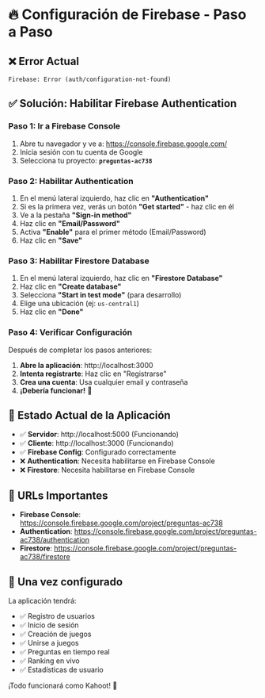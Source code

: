# 🔥 Configuración de Firebase - Paso a Paso

## ❌ Error Actual
```
Firebase: Error (auth/configuration-not-found)
```

## ✅ Solución: Habilitar Firebase Authentication

### **Paso 1: Ir a Firebase Console**
1. Abre tu navegador y ve a: https://console.firebase.google.com/
2. Inicia sesión con tu cuenta de Google
3. Selecciona tu proyecto: **`preguntas-ac738`**

### **Paso 2: Habilitar Authentication**
1. En el menú lateral izquierdo, haz clic en **"Authentication"**
2. Si es la primera vez, verás un botón **"Get started"** - haz clic en él
3. Ve a la pestaña **"Sign-in method"**
4. Haz clic en **"Email/Password"**
5. Activa **"Enable"** para el primer método (Email/Password)
6. Haz clic en **"Save"**

### **Paso 3: Habilitar Firestore Database**
1. En el menú lateral izquierdo, haz clic en **"Firestore Database"**
2. Haz clic en **"Create database"**
3. Selecciona **"Start in test mode"** (para desarrollo)
4. Elige una ubicación (ej: `us-central1`)
5. Haz clic en **"Done"**

### **Paso 4: Verificar Configuración**
Después de completar los pasos anteriores:

1. **Abre la aplicación**: http://localhost:3000
2. **Intenta registrarte**: Haz clic en "Registrarse"
3. **Crea una cuenta**: Usa cualquier email y contraseña
4. **¡Debería funcionar!** 🎉

## 🔧 Estado Actual de la Aplicación

- ✅ **Servidor**: http://localhost:5000 (Funcionando)
- ✅ **Cliente**: http://localhost:3000 (Funcionando)
- ✅ **Firebase Config**: Configurado correctamente
- ❌ **Authentication**: Necesita habilitarse en Firebase Console
- ❌ **Firestore**: Necesita habilitarse en Firebase Console

## 📱 URLs Importantes

- **Firebase Console**: https://console.firebase.google.com/project/preguntas-ac738
- **Authentication**: https://console.firebase.google.com/project/preguntas-ac738/authentication
- **Firestore**: https://console.firebase.google.com/project/preguntas-ac738/firestore

## 🚀 Una vez configurado

La aplicación tendrá:
- ✅ Registro de usuarios
- ✅ Inicio de sesión
- ✅ Creación de juegos
- ✅ Unirse a juegos
- ✅ Preguntas en tiempo real
- ✅ Ranking en vivo
- ✅ Estadísticas de usuario

¡Todo funcionará como Kahoot! 🎯

